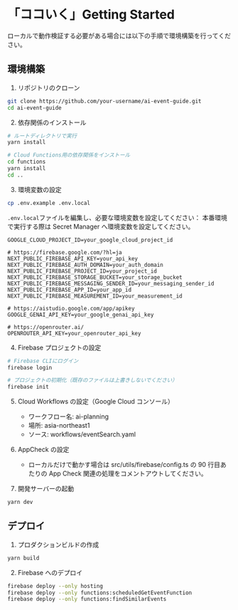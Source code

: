 # 「ココいく」Getting Started

ローカルで動作検証する必要がある場合には以下の手順で環境構築を行ってください。

## 環境構築

1. リポジトリのクローン

```bash
git clone https://github.com/your-username/ai-event-guide.git
cd ai-event-guide
```

2. 依存関係のインストール

```bash
# ルートディレクトリで実行
yarn install

# Cloud Functions用の依存関係をインストール
cd functions
yarn install
cd ..
```

3. 環境変数の設定

```bash
cp .env.example .env.local
```

`.env.local`ファイルを編集し、必要な環境変数を設定してください：
本番環境で実行する際は Secret Manager へ環境変数を設定してください。

```env
GOOGLE_CLOUD_PROJECT_ID=your_google_cloud_project_id

# https://firebase.google.com/?hl=ja
NEXT_PUBLIC_FIREBASE_API_KEY=your_api_key
NEXT_PUBLIC_FIREBASE_AUTH_DOMAIN=your_auth_domain
NEXT_PUBLIC_FIREBASE_PROJECT_ID=your_project_id
NEXT_PUBLIC_FIREBASE_STORAGE_BUCKET=your_storage_bucket
NEXT_PUBLIC_FIREBASE_MESSAGING_SENDER_ID=your_messaging_sender_id
NEXT_PUBLIC_FIREBASE_APP_ID=your_app_id
NEXT_PUBLIC_FIREBASE_MEASUREMENT_ID=your_measurement_id

# https://aistudio.google.com/app/apikey
GOOGLE_GENAI_API_KEY=your_google_genai_api_key

# https://openrouter.ai/
OPENROUTER_API_KEY=your_openrouter_api_key
```

4. Firebase プロジェクトの設定

```bash
# Firebase CLIにログイン
firebase login

# プロジェクトの初期化（既存のファイルは上書きしないでください）
firebase init
```

5. Cloud Workflows の設定（Google Cloud コンソール）

   - ワークフロー名: ai-planning
   - 場所: asia-northeast1
   - ソース: workflows/eventSearch.yaml

6. AppCheck の設定

   - ローカルだけで動かす場合は src/utils/firebase/config.ts の 90 行目あたりの App Check 関連の処理をコメントアウトしてください。

7. 開発サーバーの起動

```bash
yarn dev
```

## デプロイ

1. プロダクションビルドの作成

```bash
yarn build
```

2. Firebase へのデプロイ

```bash
firebase deploy --only hosting
firebase deploy --only functions:scheduledGetEventFunction
firebase deploy --only functions:findSimilarEvents
```
